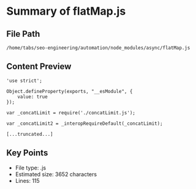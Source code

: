 # Summary of flatMap.js
  
## File Path
`/home/tabs/seo-engineering/automation/node_modules/async/flatMap.js`

## Content Preview
```
'use strict';

Object.defineProperty(exports, "__esModule", {
    value: true
});

var _concatLimit = require('./concatLimit.js');

var _concatLimit2 = _interopRequireDefault(_concatLimit);

[...truncated...]
```

## Key Points
- File type: .js
- Estimated size: 3652 characters
- Lines: 115
